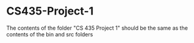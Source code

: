 # CS435-Project-1

The contents of the folder "CS 435 Project 1" should be the same as the contents of the bin and src folders

